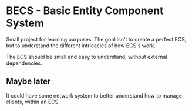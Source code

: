 # BECS - Basic Entity Component System

Small project for learning purpuses.
The goal isn't to create a perfect ECS, but to understand the different intricacies of how ECS's work.

The ECS should be small and easy to understand, without external dependencies.

## Maybe later

It could have some network system to better understand how to manage clients, within an ECS.